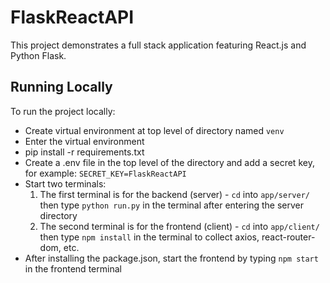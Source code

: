 # FlaskReactAPI

This project demonstrates a full stack application featuring React.js and Python Flask. 

## Running Locally
To run the project locally:
- Create virtual environment at top level of directory named `venv`
- Enter the virtual environment
- pip install -r requirements.txt
- Create a .env file in the top level of the directory and add a secret key, for example: `SECRET_KEY=FlaskReactAPI`
- Start two terminals:
  1. The first terminal is for the backend (server)  - `cd` into `app/server/` then type `python run.py` in the terminal after entering the server directory
  2. The second terminal is for the frontend (client) - `cd` into `app/client/` then type `npm install` in the terminal to collect axios, react-router-dom, etc.
- After installing the package.json, start the frontend by typing `npm start` in the frontend terminal
